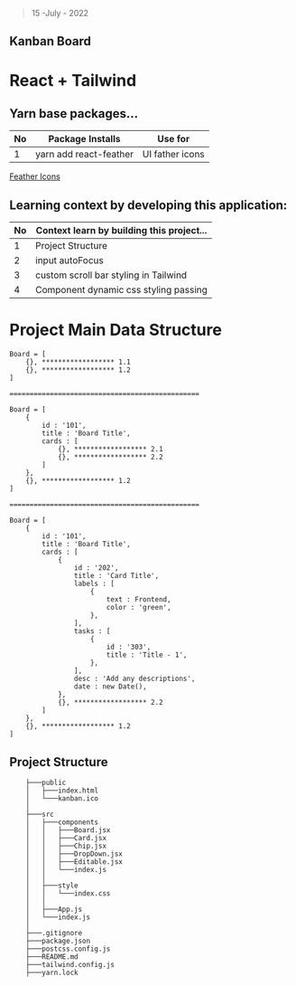 > 15 -July - 2022
## Kanban Board 

# React + Tailwind

## Yarn base packages...
|No| Package Installs        | Use for                       |
|--|-------------------------|-------------------------------|
| 1| yarn add react-feather  | UI father icons               |

[Feather Icons](https://feathericons.com)

## Learning context by developing this application:
|No| Context learn by building this project... | 
|--|-------------------------------------------|
| 1| Project Structure                         | 
| 2| input autoFocus                           | 
| 3| custom scroll bar styling in Tailwind     | 
| 4| Component dynamic css styling passing     |


# Project Main Data Structure
```
Board = [
    {}, ****************** 1.1
    {}, ****************** 1.2
]

===============================================

Board = [
    {
        id : '101',
        title : 'Board Title',
        cards : [
            {}, ****************** 2.1
            {}, ****************** 2.2
        ]
    },
    {}, ****************** 1.2
]

===============================================

Board = [
    {
        id : '101',
        title : 'Board Title',
        cards : [
            {
                id : '202',
                title : 'Card Title',
                labels : [
                    {
                        text : Frontend,
                        color : 'green',
                    },
                ],
                tasks : [
                    {
                        id : '303',
                        title : 'Title - 1',
                    },
                ],
                desc : 'Add any descriptions',
                date : new Date(),
            },
            {}, ****************** 2.2
        ]
    },
    {}, ****************** 1.2
]
```

## Project Structure
```
    ├───public
    │   ├───index.html
    │   └───kanban.ico
    │
    ├───src
    │   ├───components
    │   │   ├───Board.jsx
    │   │   ├───Card.jsx
    │   │   ├───Chip.jsx
    │   │   ├───DropDown.jsx
    │   │   ├───Editable.jsx
    │   │   └───index.js
    │   │
    │   ├───style
    │   │   └───index.css
    │   │
    │   ├───App.js
    │   └───index.js
    │   
    ├───.gitignore
    ├───package.json
    ├───postcss.config.js
    ├───README.md
    ├───tailwind.config.js
    ├───yarn.lock
```


